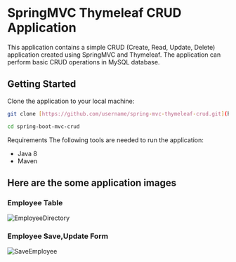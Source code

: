 # SpringMVC Thymeleaf CRUD Application

This application contains a simple CRUD (Create, Read, Update, Delete) application created using SpringMVC and Thymeleaf. The application can perform basic CRUD operations in MySQL database.

## Getting Started

Clone the application to your local machine:

```bash
git clone [https://github.com/username/spring-mvc-thymeleaf-crud.git](https://github.com/omrfth23/SpringMVC-CRUD-Thymeleaf-EmployeeDirectory.git)

cd spring-boot-mvc-crud
```
Requirements
The following tools are needed to run the application:

- Java 8 
- Maven

## Here are the some application images 

### Employee Table
![EmployeeDirectory](https://github.com/omrfth23/SpringMVC-CRUD-Thymeleaf-EmployeeDirectory/assets/77546462/4cefe379-ed4c-4a9f-9ea1-c9f58e1ca516)

### Employee Save,Update Form
![SaveEmployee](https://github.com/omrfth23/SpringMVC-CRUD-Thymeleaf-EmployeeDirectory/assets/77546462/0d128322-c3d2-49d9-94b3-13c7b2b291ef)

